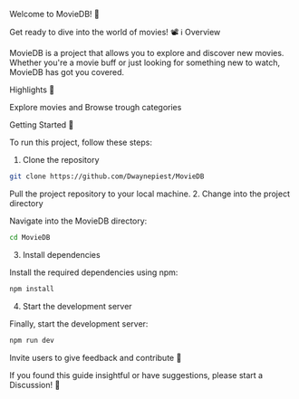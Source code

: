 Welcome to MovieDB! 🎥

Get ready to dive into the world of movies! 📽️
ℹ️ Overview

MovieDB is a project that allows you to explore and discover new movies. Whether you're a movie buff or just looking for something new to watch, MovieDB has got you covered.

Highlights 🌟

  Explore movies and Browse trough categories 
    

Getting Started 🚀

To run this project, follow these steps:
1. Clone the repository
```bash
git clone https://github.com/Dwaynepiest/MovieDB
```

Pull the project repository to your local machine.
2. Change into the project directory

Navigate into the MovieDB directory:
```bash
cd MovieDB
```

3. Install dependencies

Install the required dependencies using npm:
```bash
npm install
```

4. Start the development server

Finally, start the development server:
```bash
npm run dev
```

Invite users to give feedback and contribute 💭

If you found this guide insightful or have suggestions, please start a Discussion! 💬
